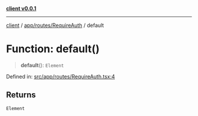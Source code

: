 [**client v0.0.1**](../../../../README.md)

***

[client](../../../../README.md) / [app/routes/RequireAuth](../README.md) / default

# Function: default()

> **default**(): `Element`

Defined in: [src/app/routes/RequireAuth.tsx:4](https://github.com/petelc/WMS/blob/0ba5e61a5ede3de744df1a5839724fa19a2a534f/client/src/app/routes/RequireAuth.tsx#L4)

## Returns

`Element`

